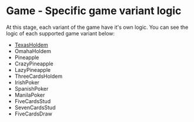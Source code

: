 # Game - Specific game variant logic

At this stage, each variant of the game have it's own logic. You can see the logic of each supported game variant below:
 * [TexasHoldem](https://github.com/Ericmas001/BluffinMuffin.Protocol/blob/develop/Documentation/Game.Variant.Holdem.TexasHoldem)
 * OmahaHoldem
 * Pineapple
 * CrazyPineapple
 * LazyPineapple
 * ThreeCardsHoldem
 * IrishPoker
 * SpanishPoker
 * ManilaPoker
 * FiveCardsStud
 * SevenCardsStud
 * FiveCardsDraw